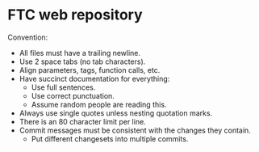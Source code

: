 FTC web repository
========
Convention:
- All files must have a trailing newline.
- Use 2 space tabs (no tab characters).
- Align parameters, tags, function calls, etc.
- Have succinct documentation for everything:
  - Use full sentences.
  - Use correct punctuation.
  - Assume random people are reading this.
- Always use single quotes unless nesting quotation marks.
- There is an 80 character limit per line.
- Commit messages must be consistent with the changes they contain.
  - Put different changesets into multiple commits.